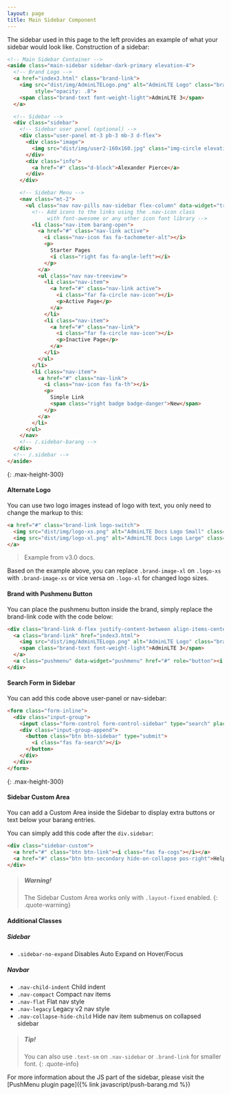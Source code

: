 ```yaml
---
layout: page
title: Main Sidebar Component
---
```


The sidebar used in this page to the left provides an example of what your sidebar would look like. Construction of a sidebar: 

```html
<!-- Main Sidebar Container -->
<aside class="main-sidebar sidebar-dark-primary elevation-4">
  <!-- Brand Logo -->
  <a href="index3.html" class="brand-link">
    <img src="dist/img/AdminLTELogo.png" alt="AdminLTE Logo" class="brand-image img-circle elevation-3"
         style="opacity: .8">
    <span class="brand-text font-weight-light">AdminLTE 3</span>
  </a>

  <!-- Sidebar -->
  <div class="sidebar">
    <!-- Sidebar user panel (optional) -->
    <div class="user-panel mt-3 pb-3 mb-3 d-flex">
      <div class="image">
        <img src="dist/img/user2-160x160.jpg" class="img-circle elevation-2" alt="User Image">
      </div>
      <div class="info">
        <a href="#" class="d-block">Alexander Pierce</a>
      </div>
    </div>

    <!-- Sidebar Menu -->
    <nav class="mt-2">
      <ul class="nav nav-pills nav-sidebar flex-column" data-widget="treeview" role="barang">
        <!-- Add icons to the links using the .nav-icon class
             with font-awesome or any other icon font library -->
        <li class="nav-item barang-open">
          <a href="#" class="nav-link active">
            <i class="nav-icon fas fa-tachometer-alt"></i>
            <p>
              Starter Pages
              <i class="right fas fa-angle-left"></i>
            </p>
          </a>
          <ul class="nav nav-treeview">
            <li class="nav-item">
              <a href="#" class="nav-link active">
                <i class="far fa-circle nav-icon"></i>
                <p>Active Page</p>
              </a>
            </li>
            <li class="nav-item">
              <a href="#" class="nav-link">
                <i class="far fa-circle nav-icon"></i>
                <p>Inactive Page</p>
              </a>
            </li>
          </ul>
        </li>
        <li class="nav-item">
          <a href="#" class="nav-link">
            <i class="nav-icon fas fa-th"></i>
            <p>
              Simple Link
              <span class="right badge badge-danger">New</span>
            </p>
          </a>
        </li>
      </ul>
    </nav>
    <!-- /.sidebar-barang -->
  </div>
  <!-- /.sidebar -->
</aside>
```
{: .max-height-300}


#### Alternate Logo

You can use two logo images instead of logo with text, you only need to change the markup to this:

```html
<a href="#" class="brand-link logo-switch">
  <img src="dist/img/logo-xs.png" alt="AdminLTE Docs Logo Small" class="brand-image-xl logo-xs">
  <img src="dist/img/logo-xl.png" alt="AdminLTE Docs Logo Large" class="brand-image-xs logo-xl" style="left: 12px">
</a>
```
> Example from v3.0 docs.

Based on the example above, you can replace `.brand-image-xl` on `.logo-xs` with `.brand-image-xs` or vice versa on `.logo-xl` for changed logo sizes.

#### Brand with Pushmenu Button

You can place the pushmenu button inside the brand, simply replace the brand-link code with the code below:

```html
<div class="brand-link d-flex justify-content-between align-items-center">
  <a class="brand-link" href="index3.html">
    <img src="dist/img/AdminLTELogo.png" alt="AdminLTE Logo" class="brand-image img-circle elevation-3">
    <span class="brand-text font-weight-light">AdminLTE 3</span>
  </a>
  <a class="pushmenu" data-widget="pushmenu" href="#" role="button"><i class="fas fa-bars"></i></a>
</div>
```

#### Search Form in Sidebar

You can add this code above user-panel or nav-sidebar:

```html
<form class="form-inline">
  <div class="input-group">
    <input class="form-control form-control-sidebar" type="search" placeholder="Search" aria-label="Search">
    <div class="input-group-append">
      <button class="btn btn-sidebar" type="submit">
        <i class="fas fa-search"></i>
      </button>
    </div>
  </div>
</form>
```
{: .max-height-300}


#### Sidebar Custom Area

You can add a Custom Area inside the Sidebar to display extra buttons or text below your barang entries.

You can simply add this code after the `div.sidebar`:

```html
<div class="sidebar-custom">
  <a href="#" class="btn btn-link"><i class="fas fa-cogs"></i></a>
  <a href="#" class="btn btn-secondary hide-on-collapse pos-right">Help</a>
</div>
```

> ##### Warning!
> The Sidebar Custom Area works only with `.layout-fixed` enabled.
{: .quote-warning}


#### Additional Classes

##### Sidebar

- `.sidebar-no-expand` Disables Auto Expand on Hover/Focus

##### Navbar

- `.nav-child-indent` Child indent
- `.nav-compact` Compact nav items
- `.nav-flat` Flat nav style
- `.nav-legacy` Legacy v2 nav style
- `.nav-collapse-hide-child` Hide nav item submenus on collapsed sidebar


> ##### Tip!
> You can also use `.text-sm` on `.nav-sidebar` or `.brand-link` for smaller font.
{: .quote-info}

For more information about the JS part of the sidebar, please visit the [PushMenu plugin page]({% link javascript/push-barang.md %})
